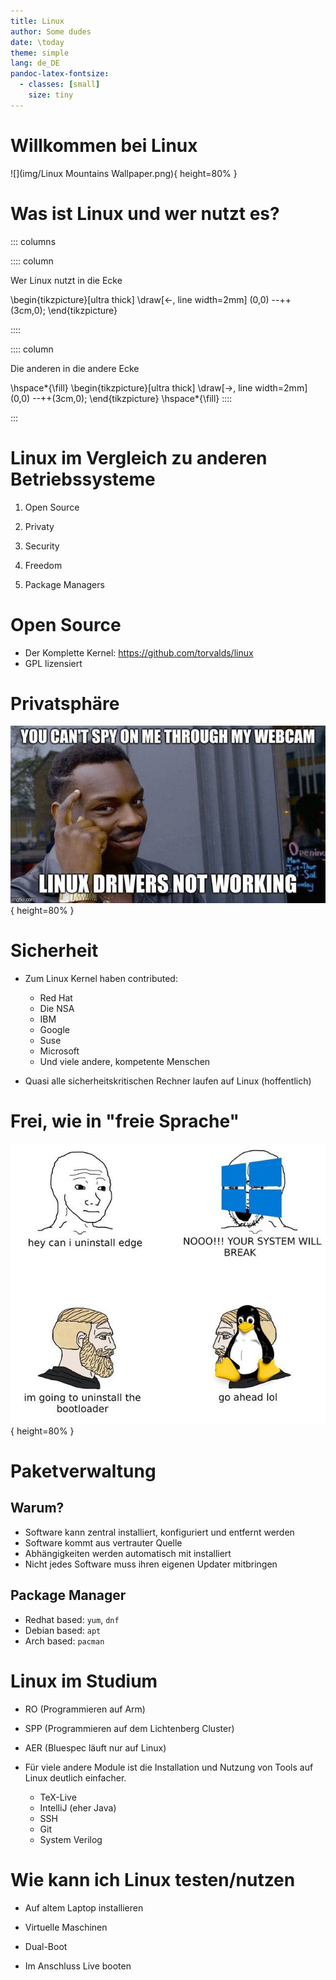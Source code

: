 ```yaml
---
title: Linux
author: Some dudes
date: \today
theme: simple
lang: de_DE
pandoc-latex-fontsize:
  - classes: [small]
    size: tiny
---
```


# Willkommen bei Linux

![](img/Linux Mountains Wallpaper.png){ height=80% }

# Was ist Linux und wer nutzt es?

::: columns

:::: column

Wer Linux nutzt in die Ecke

\begin{tikzpicture}[ultra thick]
\draw[<-, line width=2mm] (0,0) --++(3cm,0);
\end{tikzpicture}

::::

:::: column

Die anderen in die andere Ecke

\hspace*{\fill} \begin{tikzpicture}[ultra thick]
\draw[->, line width=2mm] (0,0) --++(3cm,0);
\end{tikzpicture}
\hspace*{\fill}
::::

:::

# Linux im Vergleich zu anderen Betriebssysteme

1. Open Source

1. Privaty

1. Security

1. Freedom

1. Package Managers

# Open Source

- Der Komplette Kernel: <https://github.com/torvalds/linux>
- GPL lizensiert

# Privatsphäre

![](img/linux_privacy.jpg){ height=80% }

# Sicherheit

- Zum Linux Kernel haben contributed:
    - Red Hat
    - Die NSA
    - IBM
    - Google
    - Suse
    - Microsoft
    - Und viele andere, kompetente Menschen

- Quasi alle sicherheitskritischen Rechner laufen auf Linux (hoffentlich)

# Frei, wie in "freie Sprache"

![`dd if=boot.bin of=/dev/sda`](img/freedom_of_choice_meme.png){ height=80% }

# Paketverwaltung

## Warum?
- Software kann zentral installiert, konfiguriert und entfernt werden
- Software kommt aus vertrauter Quelle
- Abhängigkeiten werden automatisch mit installiert
- Nicht jedes Software muss ihren eigenen Updater mitbringen

## Package Manager

- Redhat based: `yum`, `dnf`
- Debian based: `apt`
- Arch based: `pacman`

# Linux im Studium

- RO (Programmieren auf Arm)

- SPP (Programmieren auf dem Lichtenberg Cluster)

- AER (Bluespec läuft nur auf Linux)

- Für viele andere Module ist die Installation und Nutzung
von Tools auf Linux deutlich einfacher.

    - TeX-Live
    - IntelliJ (eher Java)
    - SSH
    - Git
    - System Verilog

# Wie kann ich Linux testen/nutzen

- Auf altem Laptop installieren

- Virtuelle Maschinen

- Dual-Boot

- Im Anschluss Live booten
